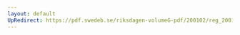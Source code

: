 ```yaml
---
layout: default
UpRedirect: https://pdf.swedeb.se/riksdagen-volumeG-pdf/200102/reg_200102/reg_200102_0163.pdf
---
```


